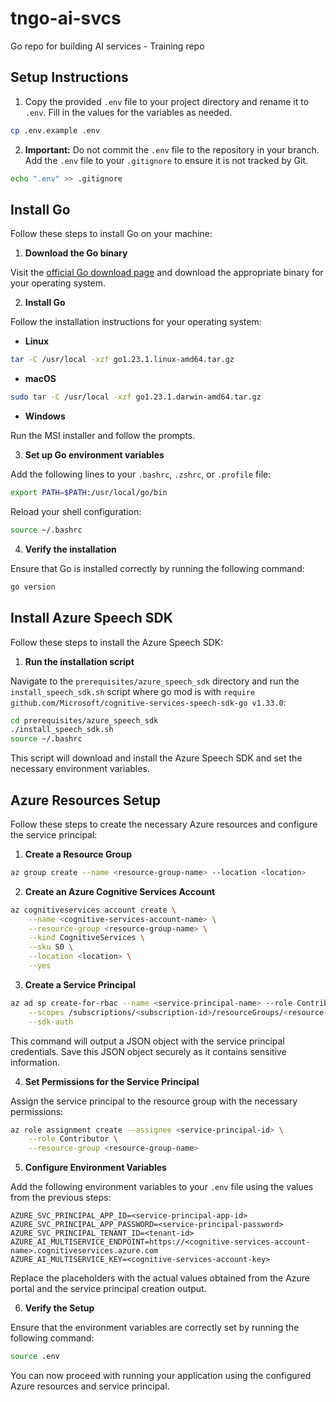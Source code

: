 # tngo-ai-svcs
Go repo for building AI services - Training repo

## Setup Instructions

1. Copy the provided `.env` file to your project directory and rename it to `.env`. Fill in the values for the variables as needed.

```sh
cp .env.example .env
```

2. **Important:** Do not commit the `.env` file to the repository in your branch. Add the `.env` file to your `.gitignore` to ensure it is not tracked by Git.

```sh
echo ".env" >> .gitignore
```

## Install Go

Follow these steps to install Go on your machine:

1. **Download the Go binary**

Visit the [official Go download page](https://golang.org/dl/) and download the appropriate binary for your operating system.

2. **Install Go**

Follow the installation instructions for your operating system:

- **Linux**

```sh
tar -C /usr/local -xzf go1.23.1.linux-amd64.tar.gz
```

- **macOS**

```sh
sudo tar -C /usr/local -xzf go1.23.1.darwin-amd64.tar.gz
```

- **Windows**

Run the MSI installer and follow the prompts.

3. **Set up Go environment variables**

Add the following lines to your `.bashrc`, `.zshrc`, or `.profile` file:

```sh
export PATH=$PATH:/usr/local/go/bin
```

Reload your shell configuration:

```sh
source ~/.bashrc
```

4. **Verify the installation**

Ensure that Go is installed correctly by running the following command:

```sh
go version
```

## Install Azure Speech SDK

Follow these steps to install the Azure Speech SDK:

1. **Run the installation script**

Navigate to the `prerequisites/azure_speech_sdk` directory and run the `install_speech_sdk.sh` script where go mod is with `require github.com/Microsoft/cognitive-services-speech-sdk-go v1.33.0`:

```sh
cd prerequisites/azure_speech_sdk
./install_speech_sdk.sh
source ~/.bashrc
```

This script will download and install the Azure Speech SDK and set the necessary environment variables.

## Azure Resources Setup

Follow these steps to create the necessary Azure resources and configure the service principal:

1. **Create a Resource Group**

```sh
az group create --name <resource-group-name> --location <location>
```

2. **Create an Azure Cognitive Services Account**

```sh
az cognitiveservices account create \
    --name <cognitive-services-account-name> \
    --resource-group <resource-group-name> \
    --kind CognitiveServices \
    --sku S0 \
    --location <location> \
    --yes
```

3. **Create a Service Principal**

```sh
az ad sp create-for-rbac --name <service-principal-name> --role Contributor \
    --scopes /subscriptions/<subscription-id>/resourceGroups/<resource-group-name> \
    --sdk-auth
```

This command will output a JSON object with the service principal credentials. Save this JSON object securely as it contains sensitive information.

4. **Set Permissions for the Service Principal**

Assign the service principal to the resource group with the necessary permissions:

```sh
az role assignment create --assignee <service-principal-id> \
    --role Contributor \
    --resource-group <resource-group-name>
```

5. **Configure Environment Variables**

Add the following environment variables to your `.env` file using the values from the previous steps:

```properties
AZURE_SVC_PRINCIPAL_APP_ID=<service-principal-app-id>
AZURE_SVC_PRINCIPAL_APP_PASSWORD=<service-principal-password>
AZURE_SVC_PRINCIPAL_TENANT_ID=<tenant-id>
AZURE_AI_MULTISERVICE_ENDPOINT=https://<cognitive-services-account-name>.cognitiveservices.azure.com
AZURE_AI_MULTISERVICE_KEY=<cognitive-services-account-key>
```

Replace the placeholders with the actual values obtained from the Azure portal and the service principal creation output.

6. **Verify the Setup**

Ensure that the environment variables are correctly set by running the following command:

```sh
source .env
```

You can now proceed with running your application using the configured Azure resources and service principal.